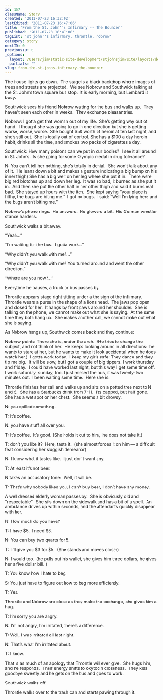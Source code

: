 ```yaml
---
id: 157
className: Story
created: '2011-07-23 16:32:02'
lastEdited: '2011-07-23 16:47:06'
title: 'From the St. John''s Infirmary -- The Bouncer'
published: '2011-07-23 16:47:06'
tagList: 'st john''s infirmary, throntle, nobrow'
category: story
nextID: 0
previousID: 0
_options:
  layout: /Users/jim/static-site-development/stjohnsjim/site/layouts/default.static.ttml
  partials: ""
slug: from-the-st-johns-infirmary-the-bouncer
---
```

<p >The house lights go down.  The stage is a black backdrop where images of trees and streets are projected.  We see Nobrow and Southwick talking at the St. John’s town square bus stop.  It is early morning, but Lombard is busy.</p>

<p >Southwick sees his friend Nobrow waiting for the bus and walks up.  They haven't seen each other in weeks.  They exchange pleasantries.</p>

<p >Nobrow: I gotta get that woman out of my life.  She’s getting way out of hand.  I thought she was going to go in one direction but she is getting worse, worse, worse.  She bought $50 worth of heroin at ten last night, and she’s still out.  She is totally out of control. She has a $100 a day heroin habit, drinks all the time, and smokes two packs of cigarettes a day.</p>

<p >Southwick: How many poisons can we put in our bodies?  I see it all around in St. John’s.  Is she going for some Olympic medal in drug tolerance?</p>

<p >N: You can’t tell her nothing, she’s totally in denial.  She won’t talk about any of it. (He leans down a bit and makes a gesture indicating a big bump on his inner thigh) She has a big welt on her leg where she put it in.  There were big red blotches up and down her leg.  It was so bad, it burned as she put it in.  And then she put the other half in her other thigh and said it burns real bad.  She stayed up hours with the itch.  She kept saying “your place is filthy, the bugs are biting me.”  I got no bugs.  I said: “Well I’m lying here and the bugs aren’t biting me.”</p>

<p >Nobrow’s phone rings.  He answers.  He glowers a bit.  His German wrestler stance hardens. </p>
<p >Southwick walks a bit away.</p>

<p >“Yeah…”</p>
<p >“I’m waiting for the bus.  I gotta work...”</p>
<p >“Why didn’t you walk with me?…”</p>
<p >“Why didn’t you walk with me? You turned around and went the other direction.”</p>
<p >“Where are you now?…”</p>

<p >Everytime he pauses, a truck or bus passes by.</p>

<p >Throntle appears stage right sitting under a the sign of the infirmary.  Throntle wears a purse in the shape of a lions head.  The jaws pop open and closed for her.  It hangs by front paws around her shoulder.  She is talking on the phone, we cannot make out what she is saying.  At the same time they both hang up.  She makes another call, we cannot make out what she is saying.</p>

<p >As Nobrow hangs up, Southwick comes back and they continue:</p>
<p >Nobrow points: There she is, under the arch.  (He tries to change the subject, and not think of her.  He keeps looking around in all directions:  he wants to stare at her, but he wants to make it look accidental when he does watch her.)  I gotta work today.  I keep my girls safe: They dance and they tip me big.  It will be slow, but I got a couple of big tippers. I work thursday and friday.  I could have worked last night, but this way I get some time off.  I work saturday, sunday, too. I just missed the bus, it was twenty-two minutes out.  I been waiting some time.  Here she is:</p>

<p >Throntle finishes her call and walks up and sits on a potted tree next to N and S.  She has a Starbucks drink from 7-11.  I’ts capped, but half gone.  She has a wet spot on her chest.  She seems a bit drowsy.</p>

<p >N: you spilled something.</p>
<p >T: It’s coffee.</p>
<p >N: you have stuff all over you.</p>
<p >T: It’s coffee.  It’s good. (She holds it out to him,  he does not take it.)</p>

<p >T: don’t you like it?  Here, taste it.  (she almost forces it on him — a difficult feat considering her sluggish demeanor)</p>

<p >N: I know what it tastes like.  I just don't want any.</p>

<p >T: At least it’s not beer.</p>

<p >N takes an accusatory tone:  Well, it will be.</p>

<p >T: That’s why nobody likes you, I can’t buy beer, I don’t have any money.</p>

<p >A well dressed elderly woman passes by.  She is obviously old and "respectable".  She sits down on the sidewalk and has a bit of a spell.  An ambulance drives up within seconds, and the attendants quickly disappear with her.</p>

<p >N: How much do you have?</p>

<p >T: I have $5.  I need $6.</p>

<p >N: You can buy two quarts for 5.</p>

<p >T:  I’ll give you $3 for $5.  (She stands and moves closer)</p>

<p >N: I would too.  (he pulls out his wallet, she gives him three dollars, he gives her a five dollar bill. )</p>

<p >T: You know how I hate to beg.</p>

<p >S: You just have to figure out how to beg more efficiently.</p>

<p >T: Yes.</p>

<p >Throntle and Nobrow are close as they make the exchange, she gives him a hug.</p>

<p >T: I’m sorry you are angry.</p>
<p >N: I’m not angry, I’m irritated, there’s a difference.</p>
<p >T: Well, I was irritated all last night.</p>
<p >N: That’s what I’m irritated about.</p>
<p >T: I know.</p>

<p >That is as much of an apology that Throntle will ever give.  She hugs him, and he responds.  Their energy shifts to oxytocin closeness.  They kiss goodbye sweetly and he gets on the bus and goes to work.</p>

<p >Southwick walks off.</p>

<p >Throntle walks over to the trash can and starts pawing through it.</p>